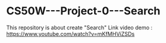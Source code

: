 # CS50W---Project-0---Search
This repository is about create "Search"
Link video demo : https://www.youtube.com/watch?v=mKfMHViZSDs
